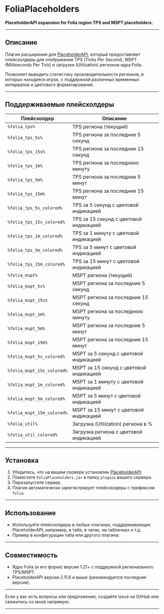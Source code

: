 # FoliaPlaceholders

**PlaceholderAPI expansion for Folia region TPS and MSPT placeholders.**

---

## Описание

Плагин расширения для [PlaceholderAPI](https://www.spigotmc.org/resources/placeholderapi.6245/), который предоставляет плейсхолдеры для отображения TPS (Ticks Per Second), MSPT (Milliseconds Per Tick) и загрузки (Utilization) регионов ядра Folia.

Позволяет выводить статистику производительности регионов, в которых находится игрок, с поддержкой различных временных интервалов и цветового форматирования.

---

## Поддерживаемые плейсхолдеры

| Плейсхолдер                  | Описание                                |
|------------------------------|----------------------------------------|
| `%folia_tps%`                | TPS региона (текущий)                   |
| `%folia_tps_5s%`             | TPS региона за последние 5 секунд      |
| `%folia_tps_15s%`            | TPS региона за последние 15 секунд     |
| `%folia_tps_1m%`             | TPS региона за последнюю минуту        |
| `%folia_tps_5m%`             | TPS региона за последние 5 минут       |
| `%folia_tps_15m%`            | TPS региона за последние 15 минут      |
| `%folia_tps_5s_colored%`     | TPS за 5 секунд с цветовой индикацией  |
| `%folia_tps_15s_colored%`    | TPS за 15 секунд с цветовой индикацией |
| `%folia_tps_1m_colored%`     | TPS за 1 минуту с цветовой индикацией  |
| `%folia_tps_5m_colored%`     | TPS за 5 минут с цветовой индикацией   |
| `%folia_tps_15m_colored%`    | TPS за 15 минут с цветовой индикацией  |
| `%folia_mspt%`               | MSPT региона (текущий)                  |
| `%folia_mspt_5s%`            | MSPT региона за последние 5 секунд     |
| `%folia_mspt_15s%`           | MSPT региона за последние 15 секунд    |
| `%folia_mspt_1m%`            | MSPT региона за последнюю минуту       |
| `%folia_mspt_5m%`            | MSPT региона за последние 5 минут      |
| `%folia_mspt_15m%`           | MSPT региона за последние 15 минут     |
| `%folia_mspt_5s_colored%`    | MSPT за 5 секунд с цветовой индикацией |
| `%folia_mspt_15s_colored%`   | MSPT за 15 секунд с цветовой индикацией|
| `%folia_mspt_1m_colored%`    | MSPT за 1 минуту с цветовой индикацией |
| `%folia_mspt_5m_colored%`    | MSPT за 5 минут с цветовой индикацией  |
| `%folia_mspt_15m_colored%`   | MSPT за 15 минут с цветовой индикацией |
| `%folia_util%`               | Загрузка (Utilization) региона в %     |
| `%folia_util_colored%`       | Загрузка региона с цветовой индикацией |

---

## Установка

1. Убедитесь, что на вашем сервере установлен [PlaceholderAPI](https://www.spigotmc.org/resources/placeholderapi.6245/).
2. Поместите `FoliaPlaceholders.jar` в папку `plugins` вашего сервера.
3. Перезапустите сервер.
4. Плагин автоматически зарегистрирует плейсхолдеры с префиксом `folia`.

---

## Использование

- Используйте плейсхолдеры в любых плагинах, поддерживающих PlaceholderAPI, например, в табе, в чатах, на табличках и т.д.
- Пример в конфигурации таба или другого плагина:


---

## Совместимость

- Ядро Folia (и его форки) версии 1.21+ с поддержкой регионального TPS/MSPT.
- PlaceholderAPI версии 2.11.6 и выше (рекомендуется последняя версия).


---

Если у вас есть вопросы или предложения, создайте issue на GitHub или свяжитесь со мной напрямую.

---

